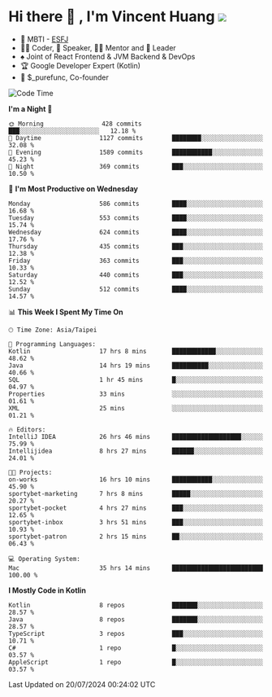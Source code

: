 # Hi there 👋 , I'm Vincent Huang ![](https://komarev.com/ghpvc/?username=Jian-Min-Huang)
- 👀 MBTI - [ESFJ](https://www.16personalities.com/esfj-personality)
- 👨‍💻 Coder, 🎤 Speaker, 👨‍🏫 Mentor and 🚀 Leader
- ♠️ Joint of React Frontend & JVM Backend & DevOps
- 🏆 Google Developer Expert (Kotlin)
- 💼 $_purefunc, Co-founder

<!--START_SECTION:waka-->
![Code Time](http://img.shields.io/badge/Code%20Time-4%2C101%20hrs%2011%20mins-blue)

**I'm a Night 🦉** 

```text
🌞 Morning                428 commits         ███░░░░░░░░░░░░░░░░░░░░░░   12.18 % 
🌆 Daytime                1127 commits        ████████░░░░░░░░░░░░░░░░░   32.08 % 
🌃 Evening                1589 commits        ███████████░░░░░░░░░░░░░░   45.23 % 
🌙 Night                  369 commits         ███░░░░░░░░░░░░░░░░░░░░░░   10.50 % 
```
📅 **I'm Most Productive on Wednesday** 

```text
Monday                   586 commits         ████░░░░░░░░░░░░░░░░░░░░░   16.68 % 
Tuesday                  553 commits         ████░░░░░░░░░░░░░░░░░░░░░   15.74 % 
Wednesday                624 commits         ████░░░░░░░░░░░░░░░░░░░░░   17.76 % 
Thursday                 435 commits         ███░░░░░░░░░░░░░░░░░░░░░░   12.38 % 
Friday                   363 commits         ███░░░░░░░░░░░░░░░░░░░░░░   10.33 % 
Saturday                 440 commits         ███░░░░░░░░░░░░░░░░░░░░░░   12.52 % 
Sunday                   512 commits         ████░░░░░░░░░░░░░░░░░░░░░   14.57 % 
```


📊 **This Week I Spent My Time On** 

```text
🕑︎ Time Zone: Asia/Taipei

💬 Programming Languages: 
Kotlin                   17 hrs 8 mins       ████████████░░░░░░░░░░░░░   48.62 % 
Java                     14 hrs 19 mins      ██████████░░░░░░░░░░░░░░░   40.66 % 
SQL                      1 hr 45 mins        █░░░░░░░░░░░░░░░░░░░░░░░░   04.97 % 
Properties               33 mins             ░░░░░░░░░░░░░░░░░░░░░░░░░   01.61 % 
XML                      25 mins             ░░░░░░░░░░░░░░░░░░░░░░░░░   01.21 % 

🔥 Editors: 
IntelliJ IDEA            26 hrs 46 mins      ███████████████████░░░░░░   75.99 % 
Intellijidea             8 hrs 27 mins       ██████░░░░░░░░░░░░░░░░░░░   24.01 % 

🐱‍💻 Projects: 
on-works                 16 hrs 10 mins      ███████████░░░░░░░░░░░░░░   45.90 % 
sportybet-marketing      7 hrs 8 mins        █████░░░░░░░░░░░░░░░░░░░░   20.27 % 
sportybet-pocket         4 hrs 27 mins       ███░░░░░░░░░░░░░░░░░░░░░░   12.65 % 
sportybet-inbox          3 hrs 51 mins       ███░░░░░░░░░░░░░░░░░░░░░░   10.93 % 
sportybet-patron         2 hrs 15 mins       ██░░░░░░░░░░░░░░░░░░░░░░░   06.43 % 

💻 Operating System: 
Mac                      35 hrs 14 mins      █████████████████████████   100.00 % 
```

**I Mostly Code in Kotlin** 

```text
Kotlin                   8 repos             ███████░░░░░░░░░░░░░░░░░░   28.57 % 
Java                     8 repos             ███████░░░░░░░░░░░░░░░░░░   28.57 % 
TypeScript               3 repos             ███░░░░░░░░░░░░░░░░░░░░░░   10.71 % 
C#                       1 repo              █░░░░░░░░░░░░░░░░░░░░░░░░   03.57 % 
AppleScript              1 repo              █░░░░░░░░░░░░░░░░░░░░░░░░   03.57 % 
```




 Last Updated on 20/07/2024 00:24:02 UTC
<!--END_SECTION:waka-->

